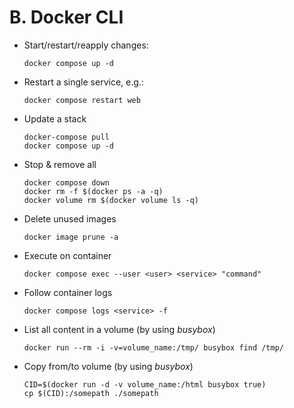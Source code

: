 # B. Docker CLI

- Start/restart/reapply changes:
  ```
  docker compose up -d
  ```

- Restart a single service, e.g.:
  ```
  docker compose restart web
  ```

- Update a stack
  ```
  docker-compose pull
  docker compose up -d
  ```

- Stop & remove all
  ```
  docker compose down
  docker rm -f $(docker ps -a -q)
  docker volume rm $(docker volume ls -q)
  ```

- Delete unused images
  ```
  docker image prune -a
  ```

- Execute on container
  ```
  docker compose exec --user <user> <service> "command"
  ```

- Follow container logs
  ```
  docker compose logs <service> -f
  ```

- List all content in a volume (by using *busybox*)
  ```
  docker run --rm -i -v=volume_name:/tmp/ busybox find /tmp/
  ```

- Copy from/to volume (by using *busybox*)
  ```
  CID=$(docker run -d -v volume_name:/html busybox true)
  cp $(CID):/somepath ./somepath
  ```